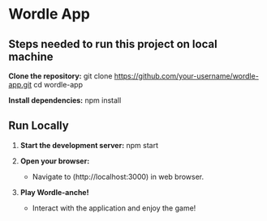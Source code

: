 # Wordle App


## Steps needed to run this project on local machine

**Clone the repository:**
    git clone https://github.com/your-username/wordle-app.git
    cd wordle-app

**Install dependencies:**
npm install

## Run Locally
1. **Start the development server:**
    npm start

2. **Open your browser:**
   - Navigate to (http://localhost:3000) in web browser.

3. **Play Wordle-anche!**
   - Interact with the application and enjoy the game!
